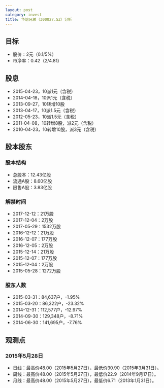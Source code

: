 ```yaml
---
layout: post
category: invest
title: 华谊兄弟（300027.SZ）分析
---
```


## 目标 ##

- 股价：2元（0.1/5%）
- 市净率：0.42（2/4.81）

## 股息 ##

- 2015-04-23，10派1元（含税）
- 2014-04-18，10派1元（含税）
- 2013-09-27，10转增10股
- 2013-04-17，10派1.5元（含税）
- 2012-05-23，10派1.5元（含税）
- 2011-04-08，10转增8股，派2元（含税）
- 2010-04-23，10转增10股，派3元（含税）

## 股本股东 ##

### 股本结构 ###

- 总股本：12.43亿股
- 流通A股：8.60亿股
- 限售A股：3.83亿股

### 解禁时间 ###

- 2017-12-12：21万股
- 2017-12-04：2万股
- 2017-05-29：1532万股
- 2016-12-12：21万股
- 2016-12-07：177万股
- 2016-12-05：2万股
- 2015-12-14：21万股
- 2015-12-07：177万股
- 2015-12-04：2万股
- 2015-05-28：1272万股

### 股东人数 ###

- 2015-03-31：84,637户，-1.95%
- 2015-03-20：86,322户，-23.32%
- 2014-12-31：112,577户，-12.97%
- 2014-09-30：129,348户，-8.71%
- 2014-06-30：141,695户，-7.76%

## 观测点 ##

### 2015年5月28日 ###

- 日线：最高价48.00（2015年5月27日），最低价30.90（2015年3月31日）。
- 周线：最高价48.00（2015年5月27日），最低价22.9（2014年9月17日）。
- 月线：最高价48.00（2015年5月27日），最低价6.71（2013年1月31日）。
